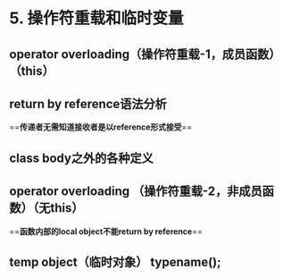 # 5. 操作符重载和临时变量

## operator overloading（操作符重载-1，成员函数）（this）

## return by reference语法分析

==**传递者无需知道接收者是以reference形式接受**==

## class body之外的各种定义

## operator overloading （操作符重载-2，非成员函数）（无this）

==**函数内部的local object不能return by reference**==

## temp object（临时对象） typename();

